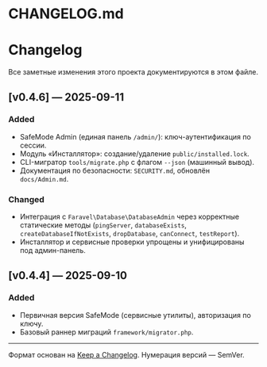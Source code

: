 # CHANGELOG.md

# Changelog

Все заметные изменения этого проекта документируются в этом файле.

## [v0.4.6] — 2025-09-11
### Added
- SafeMode Admin (единая панель `/admin/`): ключ-аутентификация по сессии.
- Модуль «Инсталлятор»: создание/удаление `public/installed.lock`.
- CLI-мигратор `tools/migrate.php` с флагом `--json` (машинный вывод).
- Документация по безопасности: `SECURITY.md`, обновлён `docs/Admin.md`.

### Changed
- Интеграция с `Faravel\Database\DatabaseAdmin` через корректные статические методы
  (`pingServer`, `databaseExists`, `createDatabaseIfNotExists`, `dropDatabase`,
  `canConnect`, `testReport`).
- Инсталлятор и сервисные проверки упрощены и унифицированы под админ-панель.

## [v0.4.4] — 2025-09-10
### Added
- Первичная версия SafeMode (сервисные утилиты), авторизация по ключу.
- Базовый раннер миграций `framework/migrator.php`.

---

Формат основан на [Keep a Changelog](https://keepachangelog.com/ru/1.0.0/). Нумерация версий — SemVer.
